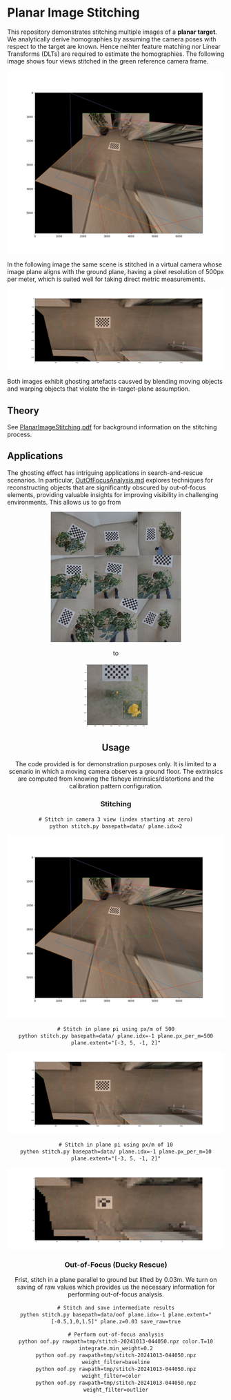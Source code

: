 # Planar Image Stitching

This repository demonstrates stitching multiple images of a **planar target**. We analytically derive homographies by assuming the camera poses with respect to the target are known. Hence neihter feature matching nor  Linear Transforms (DLTs) are required to estimate the homographies. The following image shows four views stitched in the green reference camera frame. 

<p align="center" width="100%">
<img src="etc/stitch-cam2.png" />
</p>

In the following image the same scene is stitched in a virtual camera whose image plane aligns with the ground plane, having a pixel resolution of 500px per meter, which is suited well for taking direct metric measurements.

<p align="center" width="100%">
<img src="etc/stitch-pi-500.png" />
</p>

Both images exhibit ghosting artefacts causved by blending moving objects and warping objects that violate the in-target-plane assumption. 

## Theory

See [PlanarImageStitching.pdf](PlanarImageStitching.pdf) for background information on the stitching process.

## Applications

The ghosting effect has intriguing applications in search-and-rescue scenarios. In particular, [OutOfFocusAnalysis.md](OutOfFocusAnalysis.md) explores techniques for reconstructing objects that are significantly obscured by out-of-focus elements, providing valuable insights for improving visibility in challenging environments. This allows us to go from 

<div align="center">
<img src="etc/oof_ducky.jpg" width="60%" />
</p>

to

<div align="center">
<img src="etc/oof-color-20241013-082612.png" width="30%" />
</p>


## Usage

The code provided is for demonstration purposes only. It is limited to a scenario in which a moving camera observes a ground floor. The extrinsics are computed from knowing the fisheye intrinsics/distortions and the calibration pattern configuration.

### Stitching

```shell
# Stitch in camera 3 view (index starting at zero)
python stitch.py basepath=data/ plane.idx=2
```
<p align="center" width="100%">
<img src="etc/stitch-cam2.png" />
</p>


```shell
# Stitch in plane pi using px/m of 500
python stitch.py basepath=data/ plane.idx=-1 plane.px_per_m=500 plane.extent="[-3, 5, -1, 2]"
```
<p align="center" width="100%">
<img src="etc/stitch-pi-500.png" />
</p>

```shell
# Stitch in plane pi using px/m of 10
python stitch.py basepath=data/ plane.idx=-1 plane.px_per_m=10 plane.extent="[-3, 5, -1, 2]"
```
<p align="center" width="100%">
<img src="etc/stitch-pi-10.png" />
</p>

### Out-of-Focus (Ducky Rescue)

Frist, stitch in a plane parallel to ground but lifted by 0.03m. We turn on saving of raw values which provides us the necessary information for performing
out-of-focus analysis.

```shell
# Stitch and save intermediate results
python stitch.py basepath=data/oof plane.idx=-1 plane.extent="[-0.5,1,0,1.5]" plane.z=0.03 save_raw=true
``` 

```shell
# Perform out-of-focus analysis
python oof.py rawpath=tmp/stitch-20241013-044050.npz color.T=10 integrate.min_weight=0.2
python oof.py rawpath=tmp/stitch-20241013-044050.npz weight_filter=baseline
python oof.py rawpath=tmp/stitch-20241013-044050.npz weight_filter=color   
python oof.py rawpath=tmp/stitch-20241013-044050.npz weight_filter=outlier
```
